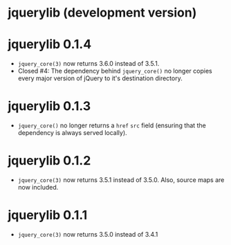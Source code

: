 # jquerylib (development version)

# jquerylib 0.1.4

* `jquery_core(3)` now returns 3.6.0 instead of 3.5.1.
* Closed #4: The dependency behind `jquery_core()` no longer copies every major version of jQuery to it's destination directory.

# jquerylib 0.1.3

* `jquery_core()` no longer returns a `href` `src` field (ensuring that the dependency is always served locally).

# jquerylib 0.1.2

* `jquery_core(3)` now returns 3.5.1 instead of 3.5.0. Also, source maps are now included.

# jquerylib 0.1.1

* `jquery_core(3)` now returns 3.5.0 instead of 3.4.1
